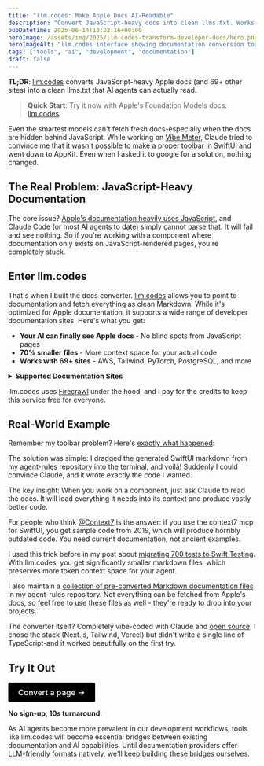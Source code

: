 ```yaml
---
title: "llm.codes: Make Apple Docs AI-Readable"
description: "Convert JavaScript-heavy docs into clean llms.txt. Works with Apple, AWS, React & 69+ sites. No signup, 10s turnaround."
pubDatetime: 2025-06-14T13:22:16+00:00
heroImage: /assets/img/2025/llm-codes-transform-developer-docs/hero.png
heroImageAlt: "llm.codes interface showing documentation conversion tool"
tags: ["tools", "ai", "development", "documentation"]
draft: false
---
```


**TL;DR**: <a href="https://llm.codes" target="_blank">llm.codes</a> converts JavaScript-heavy Apple docs (and 69+ other sites) into a clean llms.txt that AI agents can actually read.

> **Quick Start**: Try it now with Apple's Foundation Models docs: <a href="https://llm.codes?https://developer.apple.com/documentation/foundationmodels" target="_blank">llm.codes</a>

Even the smartest models can't fetch fresh docs-especially when the docs are hidden behind JavaScript. While working on <a href="https://vibemeter.ai/" target="_blank">Vibe Meter</a>, Claude tried to convince me that [it wasn't possible to make a proper toolbar in SwiftUI](https://x.com/steipete/status/1933819029224931619) and went down to AppKit. Even when I asked it to google for a solution, nothing changed.

## The Real Problem: JavaScript-Heavy Documentation

The core issue? <a href="https://developer.apple.com/documentation/swiftui/" target="_blank">Apple's documentation heavily uses JavaScript</a>, and Claude Code (or most AI agents to date) simply cannot parse that. It will fail and see nothing. So if you're working with a component where documentation only exists on JavaScript-rendered pages, you're completely stuck.

## Enter llm.codes

That's when I built the docs converter. <a href="https://llm.codes" target="_blank">llm.codes</a> allows you to point to documentation and fetch everything as clean Markdown. While it's optimized for Apple documentation, it supports a wide range of developer documentation sites. Here's what you get:

- **Your AI can finally see Apple docs** - No blind spots from JavaScript pages
- **70% smaller files** - More context space for your actual code
- **Works with 69+ sites** - AWS, Tailwind, PyTorch, PostgreSQL, and more

<details>
<summary><strong>Supported Documentation Sites</strong></summary>

**Mobile Development**
- Apple Developer Documentation
- Android Developer Documentation
- React Native
- Flutter
- Swift Package Index

**Programming Languages**
- Python, TypeScript, JavaScript (MDN), Rust, Go, Java, Ruby, PHP, Swift, Kotlin

**Web Frameworks**
- React, Vue.js, Angular, Next.js, Nuxt, Svelte, Django, Flask, Express.js, Laravel

**Cloud Platforms**
- AWS, Google Cloud, Azure, DigitalOcean, Heroku, Vercel, Netlify

**Databases**
- PostgreSQL, MongoDB, MySQL, Redis, Elasticsearch, Couchbase, Cassandra

**DevOps & Infrastructure**
- Docker, Kubernetes, Terraform, Ansible, GitHub, GitLab

**AI/ML Libraries**
- PyTorch, TensorFlow, Hugging Face, scikit-learn, LangChain, pandas, NumPy

**CSS Frameworks**
- Tailwind CSS, Bootstrap, Material-UI, Chakra UI, Bulma

**Build Tools & Testing**
- npm, webpack, Vite, pip, Cargo, Maven, Jest, Cypress, Playwright, pytest

**And more**: Any GitHub Pages site (*.github.io)

</details>

llm.codes uses <a href="https://www.firecrawl.dev/referral?rid=9CG538BE" target="_blank">Firecrawl</a> under the hood, and I pay for the credits to keep this service free for everyone.

## Real-World Example

Remember my toolbar problem? Here's [exactly what happened](https://x.com/steipete/status/1933819029224931619):

The solution was simple: I dragged the generated SwiftUI markdown from [my agent-rules repository](https://github.com/steipete/agent-rules/blob/main/docs/swiftui.md) into the terminal, and voilà! Suddenly I could convince Claude, and it wrote exactly the code I wanted.

The key insight: When you work on a component, just ask Claude to read the docs. It will load everything it needs into its context and produce vastly better code.

For people who think [@Context7](https://x.com/Context7AI) is the answer: if you use the context7 mcp for SwiftUI, you get sample code from 2019, which will produce horribly outdated code. You need current documentation, not ancient examples.

I used this trick before in my post about [migrating 700 tests to Swift Testing](https://steipete.me/posts/2025/migrating-700-tests-to-swift-testing). With llm.codes, you get significantly smaller markdown files, which preserves more token context space for your agent.

I also maintain a [collection of pre-converted Markdown documentation files](https://github.com/steipete/agent-rules/tree/main/docs) in my agent-rules repository. Not everything can be fetched from Apple's docs, so feel free to use these files as well - they're ready to drop into your projects.

The converter itself? Completely vibe-coded with Claude and <a href="https://github.com/amantus-ai/llm-codes" target="_blank">open source</a>. I chose the stack (Next.js, Tailwind, Vercel) but didn't write a single line of TypeScript-and it worked beautifully on the first try.

## Try It Out

<a href="https://llm.codes?https://developer.apple.com/documentation/foundationmodels" target="_blank" style="display: inline-block; padding: 10px 20px; background-color: #000; color: white; text-decoration: none; border-radius: 4px; font-weight: 500; font-size: 16px;">Convert a page →</a>

**No sign-up, 10s turnaround**.

As AI agents become more prevalent in our development workflows, tools like llm.codes will become essential bridges between existing documentation and AI capabilities. Until documentation providers offer <a href="https://llmstxt.org/" target="_blank">LLM-friendly formats</a> natively, we'll keep building these bridges ourselves.
